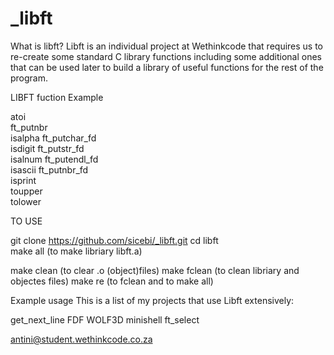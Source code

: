 # _libft

What is libft?
Libft is an individual project at Wethinkcode that requires us to re-create some standard C library functions including some additional ones that can be used later to build a library of useful functions for the rest of the program.

LIBFT fuction Example

atoi	
ft_putnbr		
isalpha	
ft_putchar_fd		
isdigit	
ft_putstr_fd		
isalnum	
ft_putendl_fd		
isascii	
ft_putnbr_fd		
isprint			
toupper			
tolower


TO USE

git clone https://github.com/sicebi/_libft.git
cd libft     
make all    (to make libriary libft.a)

make clean (to clear .o (object)files)
make fclean (to clean libriary and objectes files)
make re     (to fclean and to make all)


Example usage
This is a list of my projects that use Libft extensively:

get_next_line
FDF
WOLF3D
minishell
ft_select

antini@student.wethinkcode.co.za